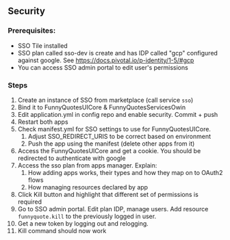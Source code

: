## Security

### Prerequisites:

* SSO Tile installed
* SSO plan called sso-dev is create and has IDP called "gcp" configured against google. See https://docs.pivotal.io/p-identity/1-5/#gcp
* You can access SSO admin portal to edit user's permissions

### Steps

1. Create an instance of SSO from marketplace (call service `sso`)
1. Bind it to FunnyQuotesUICore & FunnyQuotesServicesOwin
1. Edit application.yml in config repo and enable security. Commit + push
1. Restart both apps
1. Check manifest.yml for SSO settings to use for FunnyQuotesUICore.
	1. Adjust SSO_REDIRECT_URIS to be correct based on environment
	1. Push the app using the manifest (delete other apps from it)
1. Access the FunnyQuotesUICore and get a cookie. You should be redirected to authenticate with google
1. Access the sso plan from apps manager. Explain:
	1. How adding apps works, their types and how they map on to OAuth2 flows
	1. How managing resources declared by app
1. Click Kill button and highlight that different set of permissions is required
1. Go to SSO admin portal. Edit plan IDP, manage users. Add resource `funnyquote.kill` to the previously logged in user.
1. Get a new token by logging out and relogging. 
1. Kill command should now work
